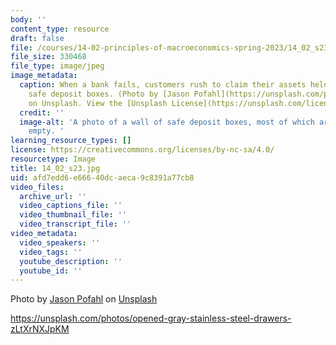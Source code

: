 ```yaml
---
body: ''
content_type: resource
draft: false
file: /courses/14-02-principles-of-macroeconomics-spring-2023/14_02_s23.jpg
file_size: 330468
file_type: image/jpeg
image_metadata:
  caption: When a bank fails, customers rush to claim their assets held in the bank's
    safe deposit boxes. (Photo by [Jason Pofahl](https://unsplash.com/photos/opened-gray-stainless-steel-drawers-zLtXrNXJpKM)
    on Unsplash. View the [Unsplash License](https://unsplash.com/license).)
  credit: ''
  image-alt: 'A photo of a wall of safe deposit boxes, most of which are open and
    empty. '
learning_resource_types: []
license: https://creativecommons.org/licenses/by-nc-sa/4.0/
resourcetype: Image
title: 14_02_s23.jpg
uid: afd7edd6-e666-40dc-aeca-9c8391a77cb8
video_files:
  archive_url: ''
  video_captions_file: ''
  video_thumbnail_file: ''
  video_transcript_file: ''
video_metadata:
  video_speakers: ''
  video_tags: ''
  youtube_description: ''
  youtube_id: ''
---
```

Photo by [Jason Pofahl](https://unsplash.com/@jasonpofahlphotography?utm_content=creditCopyText&utm_medium=referral&utm_source=unsplash) on [Unsplash](https://unsplash.com/photos/opened-gray-stainless-steel-drawers-zLtXrNXJpKM?utm_content=creditCopyText&utm_medium=referral&utm_source=unsplash)

https://unsplash.com/photos/opened-gray-stainless-steel-drawers-zLtXrNXJpKM